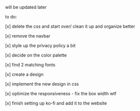 will be updated later

to do:


[x] delete the css and start over/ clean it up and organize better

[x] remove the navbar

[x] style up the privacy policy a bit

[x] decide on the color palette

[x] find 2 matching fonts

[x] create a design

[x] implement the new design in css

[x] optimize the responsiveness - fix the box width wtf

[x] finish setting up ko-fi and add it to the website
